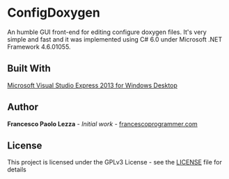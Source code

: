 # ConfigDoxygen

An humble GUI front-end for editing configure doxygen files. It's very simple and fast and it was implemented using C# 6.0 under Microsoft .NET Framework 4.6.01055.

## Built With

[Microsoft Visual Studio Express 2013 for Windows Desktop](https://visualstudio.microsoft.com/vs/older-downloads/)

## Author

**Francesco Paolo Lezza** - *Initial work* - [francescoprogrammer.com](https://francescoprogrammer.com/)


## License

This project is licensed under the GPLv3 License - see the [LICENSE](LICENSE) file for details
